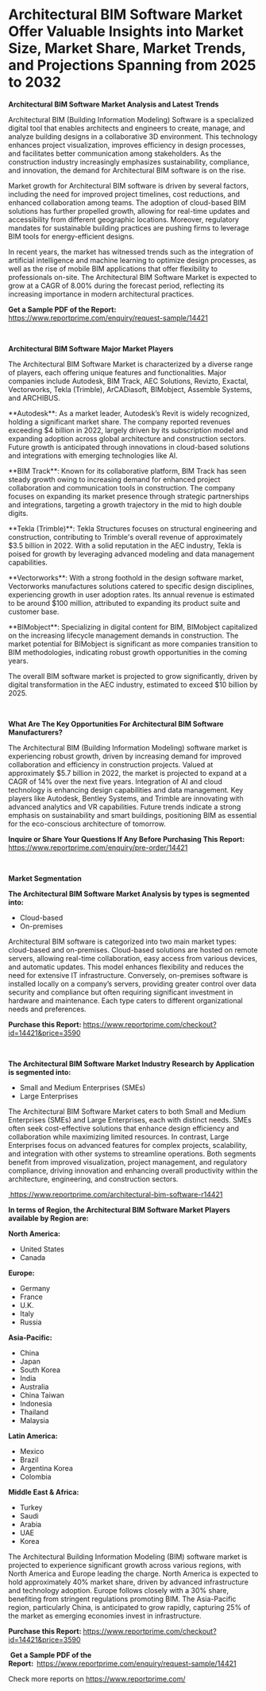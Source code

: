 <p><h1>Architectural BIM Software Market Offer Valuable Insights into Market Size, Market Share, Market Trends, and Projections Spanning from 2025 to 2032</h1></p><p><strong>Architectural BIM Software Market Analysis and Latest Trends</strong></p>
<p><p>Architectural BIM (Building Information Modeling) Software is a specialized digital tool that enables architects and engineers to create, manage, and analyze building designs in a collaborative 3D environment. This technology enhances project visualization, improves efficiency in design processes, and facilitates better communication among stakeholders. As the construction industry increasingly emphasizes sustainability, compliance, and innovation, the demand for Architectural BIM software is on the rise.</p><p>Market growth for Architectural BIM software is driven by several factors, including the need for improved project timelines, cost reductions, and enhanced collaboration among teams. The adoption of cloud-based BIM solutions has further propelled growth, allowing for real-time updates and accessibility from different geographic locations. Moreover, regulatory mandates for sustainable building practices are pushing firms to leverage BIM tools for energy-efficient designs.</p><p>In recent years, the market has witnessed trends such as the integration of artificial intelligence and machine learning to optimize design processes, as well as the rise of mobile BIM applications that offer flexibility to professionals on-site. The Architectural BIM Software Market is expected to grow at a CAGR of 8.00% during the forecast period, reflecting its increasing importance in modern architectural practices.</p></p>
<p><strong>Get a Sample PDF of the Report:&nbsp;</strong> <a href="https://www.reportprime.com/enquiry/request-sample/14421?utm_campaign=3524&utm_medium=2&utm_source=Github&utm_content=ia&utm_term=20032025&utm_id=architectural-bim-software">https://www.reportprime.com/enquiry/request-sample/14421</a></p>
<p>&nbsp;</p>
<p><strong>Architectural BIM Software Major Market Players</strong></p>
<p><p>The Architectural BIM Software Market is characterized by a diverse range of players, each offering unique features and functionalities. Major companies include Autodesk, BIM Track, AEC Solutions, Revizto, Exactal, Vectorworks, Tekla (Trimble), ArCADiasoft, BIMobject, Assemble Systems, and ARCHIBUS.</p><p>**Autodesk**: As a market leader, Autodesk’s Revit is widely recognized, holding a significant market share. The company reported revenues exceeding $4 billion in 2022, largely driven by its subscription model and expanding adoption across global architecture and construction sectors. Future growth is anticipated through innovations in cloud-based solutions and integrations with emerging technologies like AI.</p><p>**BIM Track**: Known for its collaborative platform, BIM Track has seen steady growth owing to increasing demand for enhanced project collaboration and communication tools in construction. The company focuses on expanding its market presence through strategic partnerships and integrations, targeting a growth trajectory in the mid to high double digits.</p><p>**Tekla (Trimble)**: Tekla Structures focuses on structural engineering and construction, contributing to Trimble's overall revenue of approximately $3.5 billion in 2022. With a solid reputation in the AEC industry, Tekla is poised for growth by leveraging advanced modeling and data management capabilities.</p><p>**Vectorworks**: With a strong foothold in the design software market, Vectorworks manufactures solutions catered to specific design disciplines, experiencing growth in user adoption rates. Its annual revenue is estimated to be around $100 million, attributed to expanding its product suite and customer base.</p><p>**BIMobject**: Specializing in digital content for BIM, BIMobject capitalized on the increasing lifecycle management demands in construction. The market potential for BIMobject is significant as more companies transition to BIM methodologies, indicating robust growth opportunities in the coming years.</p><p>The overall BIM software market is projected to grow significantly, driven by digital transformation in the AEC industry, estimated to exceed $10 billion by 2025.</p></p>
<p>&nbsp;</p>
<p><strong>What Are The Key Opportunities For Architectural BIM Software Manufacturers?</strong></p>
<p><p>The Architectural BIM (Building Information Modeling) software market is experiencing robust growth, driven by increasing demand for improved collaboration and efficiency in construction projects. Valued at approximately $5.7 billion in 2022, the market is projected to expand at a CAGR of 14% over the next five years. Integration of AI and cloud technology is enhancing design capabilities and data management. Key players like Autodesk, Bentley Systems, and Trimble are innovating with advanced analytics and VR capabilities. Future trends indicate a strong emphasis on sustainability and smart buildings, positioning BIM as essential for the eco-conscious architecture of tomorrow.</p></p>
<p><strong>Inquire or Share Your Questions If Any Before Purchasing This Report:</strong> <a href="https://www.reportprime.com/enquiry/pre-order/14421?utm_campaign=3524&utm_medium=2&utm_source=Github&utm_content=ia&utm_term=20032025&utm_id=architectural-bim-software">https://www.reportprime.com/enquiry/pre-order/14421</a></p>
<p>&nbsp;</p>
<p><strong>Market Segmentation</strong></p>
<p><strong>The Architectural BIM Software Market Analysis by types is segmented into:</strong></p>
<p><ul><li>Cloud-based</li><li>On-premises</li></ul></p>
<p><p>Architectural BIM software is categorized into two main market types: cloud-based and on-premises. Cloud-based solutions are hosted on remote servers, allowing real-time collaboration, easy access from various devices, and automatic updates. This model enhances flexibility and reduces the need for extensive IT infrastructure. Conversely, on-premises software is installed locally on a company’s servers, providing greater control over data security and compliance but often requiring significant investment in hardware and maintenance. Each type caters to different organizational needs and preferences.</p></p>
<p><strong>Purchase this Report:&nbsp;</strong><a href="https://www.reportprime.com/checkout?id=14421&price=3590&utm_campaign=3524&utm_medium=2&utm_source=Github&utm_content=ia&utm_term=20032025&utm_id=architectural-bim-software">https://www.reportprime.com/checkout?id=14421&price=3590</a></p>
<p>&nbsp;</p>
<p><strong>The Architectural BIM Software Market Industry Research by Application is segmented into:</strong></p>
<p><ul><li>Small and Medium Enterprises (SMEs)</li><li>Large Enterprises</li></ul></p>
<p><p>The Architectural BIM Software Market caters to both Small and Medium Enterprises (SMEs) and Large Enterprises, each with distinct needs. SMEs often seek cost-effective solutions that enhance design efficiency and collaboration while maximizing limited resources. In contrast, Large Enterprises focus on advanced features for complex projects, scalability, and integration with other systems to streamline operations. Both segments benefit from improved visualization, project management, and regulatory compliance, driving innovation and enhancing overall productivity within the architecture, engineering, and construction sectors.</p></p>
<p><a href="https://www.reportprime.com/architectural-bim-software-r14421?utm_campaign=3524&utm_medium=2&utm_source=Github&utm_content=ia&utm_term=20032025&utm_id=architectural-bim-software">&nbsp;https://www.reportprime.com/architectural-bim-software-r14421</a></p>
<p><strong>In terms of Region, the Architectural BIM Software Market Players available by Region are:</strong></p>
<p>
    <p> <strong> North America: </strong>
        <ul>
            <li>United States</li>
            <li>Canada</li>
        </ul>
        </p> 
    <p> <strong> Europe: </strong>
        <ul>
            <li>Germany</li>
            <li>France</li>
            <li>U.K.</li>
            <li>Italy</li>
            <li>Russia</li>
        </ul>
        </p> 
    <p> <strong> Asia-Pacific: </strong>
        <ul>
            <li>China</li>
            <li>Japan</li>
            <li>South Korea</li>
            <li>India</li>
            <li>Australia</li>
            <li>China Taiwan</li>
            <li>Indonesia</li>
            <li>Thailand</li>
            <li>Malaysia</li>
        </ul>
        </p> 
    <p> <strong> Latin America: </strong>
        <ul>
            <li>Mexico</li>
            <li>Brazil</li>
            <li>Argentina Korea</li>
            <li>Colombia</li>
        </ul>
        </p> 
    <p> <strong> Middle East & Africa: </strong>
        <ul>
            <li>Turkey</li>
            <li>Saudi</li>
            <li>Arabia</li>
            <li>UAE</li>
            <li>Korea</li>
        </ul>
    </p>
    </p>
<p><p>The Architectural Building Information Modeling (BIM) software market is projected to experience significant growth across various regions, with North America and Europe leading the charge. North America is expected to hold approximately 40% market share, driven by advanced infrastructure and technology adoption. Europe follows closely with a 30% share, benefiting from stringent regulations promoting BIM. The Asia-Pacific region, particularly China, is anticipated to grow rapidly, capturing 25% of the market as emerging economies invest in infrastructure.</p></p>
<p><strong>Purchase this Report: </strong><a href="https://www.reportprime.com/checkout?id=14421&price=3590&utm_campaign=3524&utm_medium=2&utm_source=Github&utm_content=ia&utm_term=20032025&utm_id=architectural-bim-software">https://www.reportprime.com/checkout?id=14421&price=3590</a></p>
<p>&nbsp;<strong>Get a Sample PDF of the Report:&nbsp;&nbsp;</strong><a href="https://www.reportprime.com/enquiry/request-sample/14421?utm_campaign=3524&utm_medium=2&utm_source=Github&utm_content=ia&utm_term=20032025&utm_id=architectural-bim-software">https://www.reportprime.com/enquiry/request-sample/14421</a></p>
<p><strong></strong></p>
<p>Check more reports on <a href="https://www.reportprime.com/?utm_campaign=3524&utm_medium=2&utm_source=Github&utm_content=ia&utm_term=20032025&utm_id=architectural-bim-software">https://www.reportprime.com/</a></p>